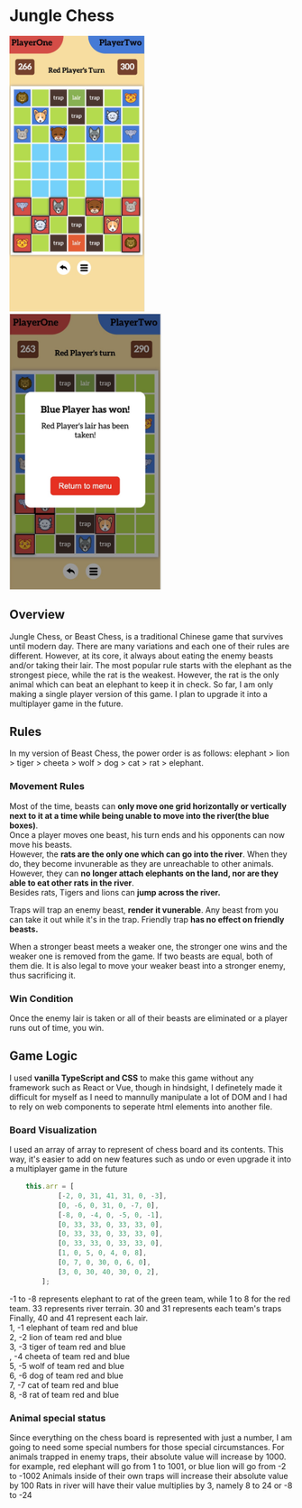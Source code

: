 # Jungle Chess
<p float="left">
    <img src="./overview.jpeg" width="240">
    <img src="./overview2.jpeg" width="270">
</p>


## Overview
Jungle Chess, or Beast Chess, is a traditional Chinese game that survives until modern day. There are many variations and each one of their rules are different. However, at its core, it always about eating the enemy beasts and/or taking their lair. The most popular rule starts with the elephant as the strongest piece, while the rat is the weakest. However, the rat is the only animal which can beat an elephant to keep it in check.
So far, I am only making a single player version of this game. I plan to upgrade it into a multiplayer game in the future. 

## Rules

In my version of Beast Chess, the power order is as follows: elephant > lion > tiger > cheeta > wolf > dog > cat > rat > elephant.

### Movement Rules
Most of the time, beasts can **only move one grid horizontally or vertically next to it at a time while being unable to move into the river(the blue boxes)**. 
<br>Once a player moves one beast, his turn ends and his opponents can now move his beasts. 
<br>However, the **rats are the only one which can go into the river**. When they do, they become invunerable as they are unreachable to other animals. However, they can **no longer attach elephants on the land, nor are they able to eat other rats in the river**.
<br>Besides rats, Tigers and lions can **jump across the river.**

Traps will trap an enemy beast, **render it vunerable**. Any beast from you can take it out while it's in the trap. Friendly trap **has no effect on friendly beasts.**

When a stronger beast meets a weaker one, the stronger one wins and the weaker one is removed from the game. If two beasts are equal, both of them die. It is also legal to move your weaker beast into a stronger enemy, thus sacrificing it.

### Win Condition
Once the enemy lair is taken or all of their beasts are eliminated or a player runs out of time, you win.

## Game Logic
I used **vanilla TypeScript and CSS** to make this game without any framework such as React or Vue, though in hindsight, I definetely made it difficult for myself as I need to mannully manipulate a lot of DOM and I had to rely on web components to seperate html elements into another file.

### Board Visualization
I used an array of array to represent of chess board and its contents. This way, it's easier to add on new features such as undo or even upgrade it into a multiplayer game in the future

```javascript
    this.arr = [
            [-2, 0, 31, 41, 31, 0, -3],
            [0, -6, 0, 31, 0, -7, 0],
            [-8, 0, -4, 0, -5, 0, -1],
            [0, 33, 33, 0, 33, 33, 0],
            [0, 33, 33, 0, 33, 33, 0],
            [0, 33, 33, 0, 33, 33, 0],
            [1, 0, 5, 0, 4, 0, 8],
            [0, 7, 0, 30, 0, 6, 0],
            [3, 0, 30, 40, 30, 0, 2],
        ];
```

-1 to -8 represents elephant to rat of the green team, while 1 to 8 for the red team. 33 represents river terrain. 30 and 31 represents each team's traps
Finally, 40 and 41 represent each lair.
<br>1, -1 elephant of team red and blue
<br>2, -2 lion of team red and blue
<br>3, -3 tiger of team red and blue
<br>, -4 cheeta of team red and blue
<br>5, -5 wolf of team red and blue
<br>6, -6 dog of team red and blue
<br>7, -7 cat of team red and blue
<br>8, -8 rat of team red and blue

### Animal special status
Since everything on the chess board is represented with just a number, I am going to need some special numbers for those special circumstances. 
For animals trapped in enemy traps, their absolute value will increase by 1000.
for example, red elephant will go from 1 to 1001, or blue lion will go from -2 to -1002
Animals inside of their own traps will increase their absolute value by 100
Rats in river will have their value multiplies by 3, namely 8 to 24 or -8 to -24
